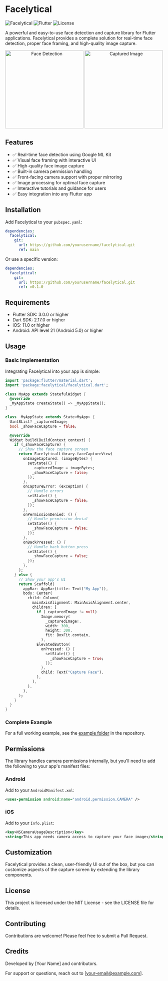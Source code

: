 # Facelytical

![Facelytical](https://img.shields.io/badge/Facelytical-v0.1.0-blue)
![Flutter](https://img.shields.io/badge/Flutter-3.0+-49A0FC)
![License](https://img.shields.io/badge/License-MIT-green)

A powerful and easy-to-use face detection and capture library for Flutter applications. Facelytical provides a complete solution for real-time face detection, proper face framing, and high-quality image capture.

<p align="center">
  <img src="https://via.placeholder.com/250x500?text=Face+Detection" alt="Face Detection" width="250"/>
  <img src="https://via.placeholder.com/250x500?text=Captured+Image" alt="Captured Image" width="250"/>
</p>

## Features

- ✅ Real-time face detection using Google ML Kit
- ✅ Visual face framing with interactive UI
- ✅ High-quality face image capture
- ✅ Built-in camera permission handling
- ✅ Front-facing camera support with proper mirroring
- ✅ Image processing for optimal face capture
- ✅ Interactive tutorials and guidance for users
- ✅ Easy integration into any Flutter app

## Installation

Add Facelytical to your `pubspec.yaml`:

```yaml
dependencies:
  facelytical:
    git:
      url: https://github.com/yourusername/facelytical.git
      ref: main
```

Or use a specific version:

```yaml
dependencies:
  facelytical:
    git:
      url: https://github.com/yourusername/facelytical.git
      ref: v0.1.0
```

## Requirements

- Flutter SDK: 3.0.0 or higher
- Dart SDK: 2.17.0 or higher
- iOS: 11.0 or higher
- Android: API level 21 (Android 5.0) or higher

## Usage

### Basic Implementation

Integrating Facelytical into your app is simple:

```dart
import 'package:flutter/material.dart';
import 'package:facelytical/facelytical.dart';

class MyApp extends StatefulWidget {
  @override
  _MyAppState createState() => _MyAppState();
}

class _MyAppState extends State<MyApp> {
  Uint8List? _capturedImage;
  bool _showFaceCapture = false;

  @override
  Widget build(BuildContext context) {
    if (_showFaceCapture) {
      // Show the face capture screen
      return FacelyticalLibrary.faceCaptureView(
        onImageCaptured: (imageBytes) {
          setState(() {
            _capturedImage = imageBytes;
            _showFaceCapture = false;
          });
        },
        onCaptureError: (exception) {
          // Handle errors
          setState(() {
            _showFaceCapture = false;
          });
        },
        onPermissionDenied: () {
          // Handle permission denial
          setState(() {
            _showFaceCapture = false;
          });
        },
        onBackPressed: () {
          // Handle back button press
          setState(() {
            _showFaceCapture = false;
          });
        },
      );
    } else {
      // Show your app's UI
      return Scaffold(
        appBar: AppBar(title: Text("My App")),
        body: Center(
          child: Column(
            mainAxisAlignment: MainAxisAlignment.center,
            children: [
              if (_capturedImage != null)
                Image.memory(
                  _capturedImage!,
                  width: 300,
                  height: 300,
                  fit: BoxFit.contain,
                ),
              ElevatedButton(
                onPressed: () {
                  setState(() {
                    _showFaceCapture = true;
                  });
                },
                child: Text("Capture Face"),
              ),
            ],
          ),
        ),
      );
    }
  }
}
```

### Complete Example

For a full working example, see the [example folder](https://github.com/yourusername/facelytical/example) in the repository.

## Permissions

The library handles camera permissions internally, but you'll need to add the following to your app's manifest files:

### Android

Add to your `AndroidManifest.xml`:

```xml
<uses-permission android:name="android.permission.CAMERA" />
```

### iOS

Add to your `Info.plist`:

```xml
<key>NSCameraUsageDescription</key>
<string>This app needs camera access to capture your face image</string>
```

## Customization

Facelytical provides a clean, user-friendly UI out of the box, but you can customize aspects of the capture screen by extending the library components.

## License

This project is licensed under the MIT License - see the LICENSE file for details.

## Contributing

Contributions are welcome! Please feel free to submit a Pull Request.

## Credits

Developed by [Your Name] and contributors.

For support or questions, reach out to [your-email@example.com].
